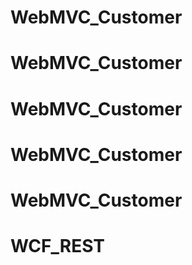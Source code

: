 # WebMVC_Customer
# WebMVC_Customer
# WebMVC_Customer
# WebMVC_Customer
# WebMVC_Customer
# WCF_REST

